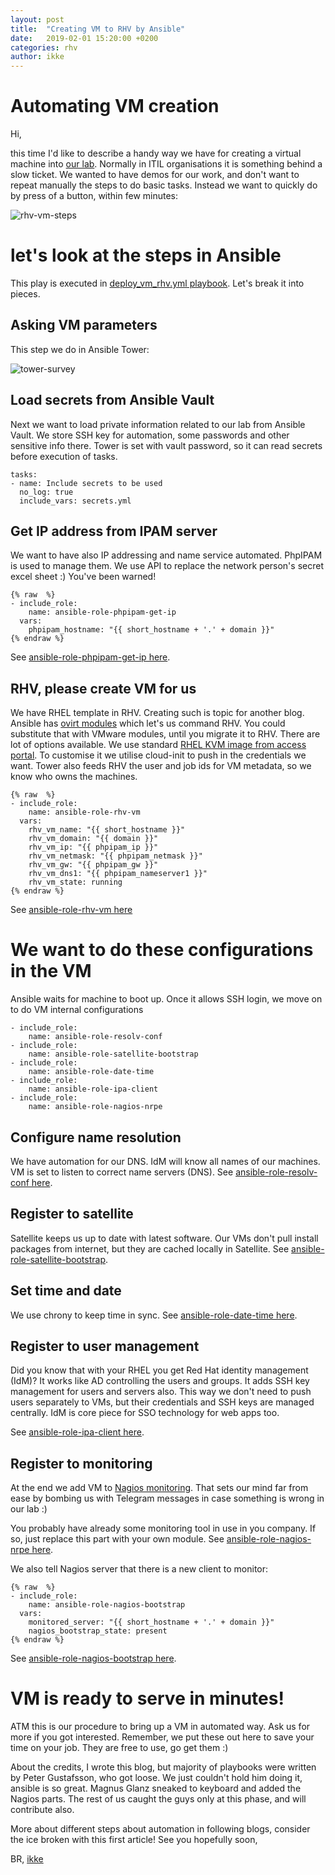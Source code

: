 ```yaml
---
layout: post
title:  "Creating VM to RHV by Ansible"
date:   2019-02-01 15:20:00 +0200
categories: rhv
author: ikke
---
```



# Automating VM creation

Hi,

this time I'd like to describe a handy way we have for creating a virtual
machine into [our lab](/lab-description). Normally in ITIL organisations
it is something behind a slow ticket. We wanted to have demos for our work,
and don't want to repeat manually the steps to do basic tasks. Instead we want
to quickly do by press of a button, within few minutes:

![rhv-vm-steps](./assets/images/blog-rhv-vm-steps.svg)

# let's look at the steps in Ansible

This play is executed in [deploy_vm_rhv.yml playbook](https://github.com/RedHatNordicsSA/infra-playbooks/blob/master/deploy_vm_rhv.yml).
Let's break it into pieces.

## Asking VM parameters

This step we do in Ansible Tower:

![tower-survey](./assets/images/blog-tower-vm-survey.png)

## Load secrets from Ansible Vault

Next we want to load private information related to our lab from Ansible Vault.
We store SSH key for automation, some passwords and other sensitive info there.
Tower is set with vault password, so it can read secrets before execution of
tasks.

```
tasks:
- name: Include secrets to be used
  no_log: true
  include_vars: secrets.yml
```

## Get IP address from IPAM server

We want to have also IP addressing and name service automated. PhpIPAM is
used to manage them. We use API to replace the network person's secret excel
sheet :) You've been warned!

```
{% raw  %}
- include_role:
    name: ansible-role-phpipam-get-ip
  vars:
    phpipam_hostname: "{{ short_hostname + '.' + domain }}"
{% endraw %}
```

See [ansible-role-phpipam-get-ip here](https://github.com/RedHatNordicsSA/ansible-role-phpipam-get-ip).

## RHV, please create VM for us

We have RHEL template in RHV. Creating such is topic for another blog.
Ansible has [ovirt modules](https://docs.ansible.com/ansible/latest/modules/list_of_cloud_modules.html#ovirt)
which let's us command RHV. You could substitute that with VMware modules,
until you migrate it to RHV. There are lot of options available. We use
standard [RHEL KVM image from access portal](https://access.redhat.com/downloads/content/69/ver=/rhel---7/7.6/x86_64/product-software).
To customise it we utilise cloud-init to push in the credentials we want. Tower
also feeds RHV the user and job ids for VM metadata, so we know who owns the
machines.

```
{% raw  %}
- include_role:
    name: ansible-role-rhv-vm
  vars:
    rhv_vm_name: "{{ short_hostname }}"
    rhv_vm_domain: "{{ domain }}"
    rhv_vm_ip: "{{ phpipam_ip }}"
    rhv_vm_netmask: "{{ phpipam_netmask }}"
    rhv_vm_gw: "{{ phpipam_gw }}"
    rhv_vm_dns1: "{{ phpipam_nameserver1 }}"
    rhv_vm_state: running
{% endraw %}
```
See [ansible-role-rhv-vm here](https://github.com/RedHatNordicsSA/ansible-role-rhv-vm)

# We want to do these configurations in the VM

Ansible waits for machine to boot up. Once it allows SSH login, we move on to do
VM internal configurations

```
- include_role:
    name: ansible-role-resolv-conf
- include_role:
    name: ansible-role-satellite-bootstrap
- include_role:
    name: ansible-role-date-time
- include_role:
    name: ansible-role-ipa-client
- include_role:
    name: ansible-role-nagios-nrpe
```

## Configure name resolution

We have automation for our DNS. IdM will know all names of our machines.
VM is set to listen to correct name servers (DNS).
See [ansible-role-resolv-conf here](https://github.com/RedHatNordicsSA/ansible-role-resolv-conf).

## Register to satellite

Satellite keeps us up to date with latest software. Our VMs don't pull install
packages from internet, but they are cached locally in Satellite.
See [ansible-role-satellite-bootstrap](https://github.com/RedHatNordicsSA/ansible-role-satellite-bootstrap).

## Set time and date

We use chrony to keep time in sync. See [ansible-role-date-time here](https://github.com/RedHatNordicsSA/ansible-role-date-time).

## Register to user management

Did you know that with your RHEL you get Red Hat identity management (IdM)?
It works like AD controlling the users and groups. It adds SSH key management
for users and servers also. This way we don't need to push users separately
to VMs, but their credentials and SSH keys are managed centrally. IdM is core
piece for SSO technology for web apps too.

See [ansible-role-ipa-client here](https://github.com/RedHatNordicsSA/ansible-role-ipa-client).

## Register to monitoring

At the end we add VM to [Nagios monitoring](https://www.nagios.org/). That
sets our mind far from ease by bombing us with Telegram messages in case
something is wrong in our lab :)

You probably have already some monitoring tool in use in you company. If so,
just replace this part with your own module. See [ansible-role-nagios-nrpe here](https://github.com/RedHatNordicsSA/ansible-role-nagios-nrpe).

We also tell Nagios server that there is a new client to monitor:
```
{% raw  %}
- include_role:
    name: ansible-role-nagios-bootstrap
  vars:
    monitored_server: "{{ short_hostname + '.' + domain }}"
    nagios_bootstrap_state: present
{% endraw %}
```

See [ansible-role-nagios-bootstrap here](https://github.com/RedHatNordicsSA/ansible-role-nagios-bootstrap).

# VM is ready to serve in minutes!

ATM this is our procedure to bring up a VM in automated way. Ask us for more if
you got interested. Remember, we put these out here to save your time on your
job. They are free to use, go get them :)

About the credits, I wrote this blog, but majority of playbooks were written by
Peter Gustafsson, who got loose. We just couldn't hold him doing it, ansible is
so great. Magnus Glanz sneaked to keyboard and added the Nagios parts. The rest
of us caught the guys only at this phase, and will contribute also.

More about different steps about automation in following blogs, consider the ice
broken with this first article! See you hopefully soon,

BR, [ikke](https://twitter.com/ikkeT)
